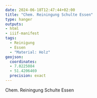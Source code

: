 ```yaml
---
date: 2024-06-18T12:47:44+02:00
title: "Chem. Reiningung Schulte Essen"
type: hanger
outputs:
- html
- iiif-manifest
tags:
  - Reinigung
  - Essen
  - "Material: Holz"
geojson:
  coordinates:
  - 7.0225084
  - 51.4206469
  precision: exact
---
```

Chem. Reiningung Schulte Essen
